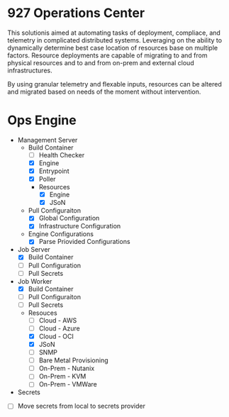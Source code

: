 # 927 Operations Center

This solutionis aimed at automating tasks of deployment, compliace, and telemetry in complicated distributed systems.  Leveraging on the ability to dynamically determine best case location of resources base on multiple factors.   Resource deployments are capable of migrating to and from physical resources and to and from on-prem and external cloud infrastructures.

By using granular telemetry and flexable inputs, resources can be altered and migrated based on needs of the moment without intervention.


# Ops Engine

* Management Server
  * Build Container
    * [ ] Health Checker
    * [x] Engine
    * [x] Entrypoint 
    * [x] Poller
    * Resources
      * [x] Engine
      * [x] JSoN 
  * Pull Configuraiton  
    * [x] Global Configuration
    * [x] Infrastructure Configuration
  * Engine Configurations
    * [x] Parse Priovided Configurations
* Job Server
  * [x] Build Container
  * [ ] Pull Configuration
  * [ ] Pull Secrets
* Job Worker
  * [X] Build Container
  * [ ] Pull Configuraiton
  * [ ] Pull Secrets
  * Resouces
    * [ ] Cloud - AWS 
    * [ ] Cloud - Azure 
    * [x] Cloud - OCI
    * [x] JSoN
    * [ ] SNMP
    * [ ] Bare Metal Provisioning
    * [ ] On-Prem - Nutanix 
    * [ ] On-Prem - KVM
    * [ ] On-Prem - VMWare 
* Secrets
 * [ ] Move secrets from local to secrets provider


